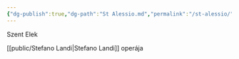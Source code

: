 ```yaml
---
{"dg-publish":true,"dg-path":"St Alessio.md","permalink":"/st-alessio/"}
---
```


Szent Elek

[[public/Stefano Landi\|Stefano Landi]] operája